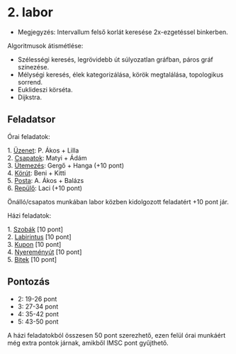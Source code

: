 # 2\. labor

- Megjegyzés: Intervallum felső korlát keresése 2x-ezgetéssel binkerben.

Algoritmusok átismétlése:

- Szélességi keresés, legrövidebb út súlyozatlan gráfban, páros gráf színezése.
- Mélységi keresés, élek kategorizálása, körök megtalálása, topologikus sorrend.
- Euklideszi körséta.
- Dijkstra.

## Feladatsor

Órai feladatok:

1\. [Üzenet](./ora1-uzenet/): P. Ákos + Lilla  
2\. [Csapatok](./ora2-csapatok/): Matyi + Ádám  
3\. [Ütemezés](./ora3-utemezes/): Gergő + Hanga (+10 pont)  
4\. [Körút](./ora4-korut/): Beni + Kitti  
5\. [Posta](./ora5-posta/): A. Ákos + Balázs  
6\. [Repülő](./ora6-repulo/): Laci (+10 pont)

Önálló/csapatos munkában labor közben kidolgozott feladatért +10 pont jár.

Házi feladatok:

1\. [Szobák](./hf1-szobak/) [10 pont]  
2\. [Labirintus](./hf2-labirintus/) [10 pont]  
3\. [Kupon](./hf3-kupon/) [10 pont]  
4\. [Nyereményút](./hf4-nyeremenyut/) [10 pont]  
5\. [Bitek](./hf5-bitek/)  [10 pont]

## Pontozás

- 2: 19-26 pont
- 3: 27-34 pont
- 4: 35-42 pont
- 5: 43-50 pont

A házi feladatokból összesen 50 pont szerezhető, ezen felül órai munkáért még extra pontok járnak, amikből IMSC pont gyűjthető.

